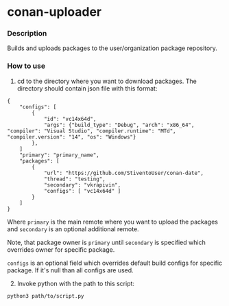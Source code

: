 # conan-uploader

### Description

Builds and uploads packages to the user/organization package repository.

### How to use

1. cd to the directory where you want to download packages. The directory should contain json file with this format:

```
{
    "configs": [
        {
            "id": "vc14x64d",
            "args": {"build_type": "Debug", "arch": "x86_64", "compiler": "Visual Studio", "compiler.runtime": "MTd", "compiler.version": "14", "os": "Windows"}
        },
    ]
    "primary": "primary_name",
    "packages": [
        {
            "url": "https://github.com/StiventoUser/conan-date",
            "thread": "testing",
            "secondary": "vkrapivin",
            "configs": [ "vc14x64d" ]
        }
    ]
}
```

Where `primary` is the main remote where you want to upload the packages and `secondary` is an optional additional remote.

Note, that package owner is `primary` until `secondary` is specified which overrides owner for specific package.

`configs` is an optional field which overrides default build configs for specific package. If it's null than all configs are used.

2. Invoke python with the path to this script:

`python3 path/to/script.py`
